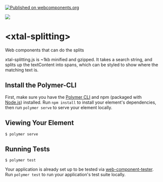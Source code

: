 [![Published on webcomponents.org](https://img.shields.io/badge/webcomponents.org-published-blue.svg)](https://www.webcomponents.org/element/bahrus/xtal-splitting)

<a href="https://nodei.co/npm/xtal-splitting/"><img src="https://nodei.co/npm/xtal-splitting.png"></a>

# \<xtal-splitting\>

Web components that can do the splits 

xtal-splitting.js is ~1kb minified and gzipped. It takes a search string, and splits up the textContent into spans, which can be styled to show where the matching text is.

<!--
```
<custom-element-demo>
  <template>
    <script type="module" src="https://unpkg.com/xtal-splitting@0.0.1/xtal-splitting.js"></script>
    <script src="https://unpkg.com/p-d.p-u@0.0.16/p-d.p-d-x.p-u.js"></script>
      <style>
        .match{
          background-color: yellowgreen;
          font-weight: bold;
        }
      </style>
      <input type="text"  value="ca">
      <p-d on="input" to="{search}"></p-d>
      <xtal-split text-content="supercalifragilisticexpialidocious"></xtal-split>
  </template>
</custom-element-demo>
```
-->

## Install the Polymer-CLI

First, make sure you have the [Polymer CLI](https://www.npmjs.com/package/polymer-cli) and npm (packaged with [Node.js](https://nodejs.org)) installed. Run `npm install` to install your element's dependencies, then run `polymer serve` to serve your element locally.

## Viewing Your Element

```
$ polymer serve
```

## Running Tests

```
$ polymer test
```

Your application is already set up to be tested via [web-component-tester](https://github.com/Polymer/web-component-tester). Run `polymer test` to run your application's test suite locally.
